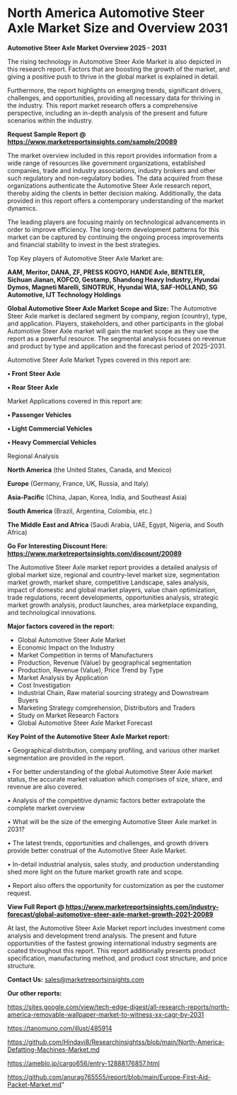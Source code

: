 # North America Automotive Steer Axle Market Size and Overview 2031

<Strong> Automotive Steer Axle Market Overview 2025 - 2031</strong>

The rising technology in Automotive Steer Axle Market is also depicted in this research report. Factors that are boosting the growth of the market, and giving a positive push to thrive in the global market is explained in detail.

Furthermore, the report highlights on emerging trends, significant drivers, challenges, and opportunities, providing all necessary data for thriving in the industry. This report market research offers a comprehensive perspective, including an in-depth analysis of the present and future scenarios within the industry.

<strong>Request Sample Report @ <a href=https://www.marketreportsinsights.com/sample/20089>https://www.marketreportsinsights.com/sample/20089</a></strong>

The market overview included in this report provides information from a wide range of resources like government organizations, established companies, trade and industry associations, industry brokers and other such regulatory and non-regulatory bodies. The data acquired from these organizations authenticate the Automotive Steer Axle research report, thereby aiding the clients in better decision making. Additionally, the data provided in this report offers a contemporary understanding of the market dynamics.

The leading players are focusing mainly on technological advancements in order to improve efficiency. The long-term development patterns for this market can be captured by continuing the ongoing process improvements and financial stability to invest in the best strategies.

Top Key players of Automotive Steer Axle Market are:

<strong>AAM, Meritor, DANA, ZF, PRESS KOGYO, HANDE Axle, BENTELER, Sichuan Jianan, KOFCO, Gestamp, Shandong Heavy Industry, Hyundai Dymos, Magneti Marelli, SINOTRUK, Hyundai WIA, SAF-HOLLAND, SG Automotive, IJT Technology Holdings</strong>

<strong><b>Global Automotive Steer Axle Market Scope and Size:</b></strong>
The Automotive Steer Axle market is declared segment by company, region (country), type, and application. Players, stakeholders, and other participants in the global Automotive Steer Axle market will gain the market scope as they use the report as a powerful resource. The segmental analysis focuses on revenue and product by type and application and the forecast period of 2025-2031.

Automotive Steer Axle Market Types covered in this report are:

<strong>• Front Steer Axle

• Rear Steer Axle</strong>

Market Applications covered in this report are:

<strong>• Passenger Vehicles

• Light Commercial Vehicles

• Heavy Commercial Vehicles</strong> 

Regional Analysis

<strong>North America</strong> (the United States, Canada, and Mexico)

<strong>Europe</strong> (Germany, France, UK, Russia, and Italy)

<strong>Asia-Pacific</strong> (China, Japan, Korea, India, and Southeast Asia)

<strong>South America</strong> (Brazil, Argentina, Colombia, etc.)

<strong>The Middle East and Africa</strong> (Saudi Arabia, UAE, Egypt, Nigeria, and South Africa)

<strong>Go For Interesting Discount Here: <a href=https://www.marketreportsinsights.com/discount/20089>https://www.marketreportsinsights.com/discount/20089</a></strong>

The Automotive Steer Axle market report provides a detailed analysis of global market size, regional and country-level market size, segmentation market growth, market share, competitive Landscape, sales analysis, impact of domestic and global market players, value chain optimization, trade regulations, recent developments, opportunities analysis, strategic market growth analysis, product launches, area marketplace expanding, and technological innovations.

<strong><b>Major factors covered in the report:</b></strong>
<ul>
  <li>Global Automotive Steer Axle Market </li>
  <li>Economic Impact on the Industry</li>
  <li>Market Competition in terms of Manufacturers</li>
  <li>Production, Revenue (Value) by geographical segmentation</li>
  <li>Production, Revenue (Value), Price Trend by Type</li>
  <li>Market Analysis by Application</li>
  <li>Cost Investigation</li>
  <li>Industrial Chain, Raw material sourcing strategy and Downstream Buyers</li>
  <li>Marketing Strategy comprehension, Distributors and Traders</li>
  <li>Study on Market Research Factors</li>
  <li>Global Automotive Steer Axle Market Forecast</li>
</ul>

<strong><b>Key Point of the Automotive Steer Axle Market report:</b></strong>

• Geographical distribution, company profiling, and various other market segmentation are provided in the report.

• For better understanding of the global Automotive Steer Axle market status, the accurate market valuation which comprises of size, share, and revenue are also covered.

• Analysis of the competitive dynamic factors better extrapolate the complete market overview

• What will be the size of the emerging Automotive Steer Axle market in 2031?

• The latest trends, opportunities and challenges, and growth drivers provide better construal of the Automotive Steer Axle Market.

• In-detail industrial analysis, sales study, and production understanding shed more light on the future market growth rate and scope.

• Report also offers the opportunity for customization as per the customer request.

<strong><b>View Full Report @ <a href=https://www.marketreportsinsights.com/industry-forecast/global-automotive-steer-axle-market-growth-2021-20089>https://www.marketreportsinsights.com/industry-forecast/global-automotive-steer-axle-market-growth-2021-20089</a></b></strong>


At last, the Automotive Steer Axle Market report includes investment come analysis and development trend analysis. The present and future opportunities of the fastest growing international industry segments are coated throughout this report. This report additionally presents product specification, manufacturing method, and product cost structure, and price structure.

<strong>Contact Us:</strong>
sales@marketreportsinsights.com

<strong>Our other reports:</strong>

<a href=https://sites.google.com/view/tech-edge-digest/all-research-reports/north-america-removable-wallpaper-market-to-witness-xx-cagr-by-2031>https://sites.google.com/view/tech-edge-digest/all-research-reports/north-america-removable-wallpaper-market-to-witness-xx-cagr-by-2031</a>

<a href=https://tanomuno.com/illust/485914>https://tanomuno.com/illust/485914</a>

<a href=https://github.com/Hindavi8/Researchinsightss/blob/main/North-America-Defatting-Machines-Market.md>https://github.com/Hindavi8/Researchinsightss/blob/main/North-America-Defatting-Machines-Market.md</a>

<a href=https://ameblo.jp/cargo656/entry-12888176857.html>https://ameblo.jp/cargo656/entry-12888176857.html</a>

<a href=https://github.com/anurag765555/report/blob/main/Europe-First-Aid-Packet-Market.md>https://github.com/anurag765555/report/blob/main/Europe-First-Aid-Packet-Market.md</a>"
